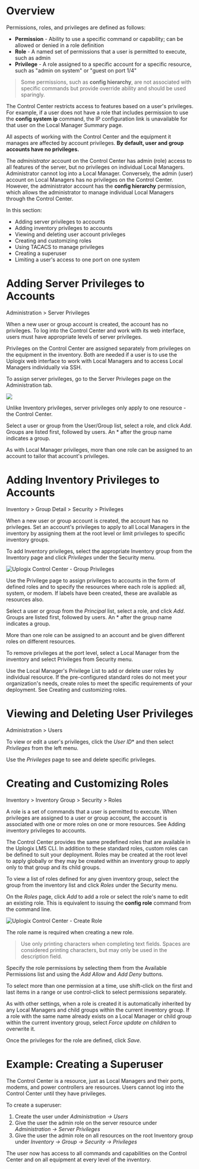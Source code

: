 <!-- 5.4 -->

# Overview

Permissions, roles, and privileges are defined as follows:

* **Permission** - Ability to use a specific command or capability; can be allowed or denied in a role definition
* **Role** - A named set of permissions that a user is permitted to execute, such as admin
* **Privilege** - A role assigned to a specific account for a specific resource, such as "admin on system" or "guest on port 1/4"

> Some permissions, such as **config hierarchy**, are not associated with specific commands but provide override ability and should be used sparingly.

The Control Center restricts access to features based on a user's privileges. For example, if a user does not have a role that includes permission to use the **config system ip** command, the IP configuration link is unavailable for that user on the Local Manager Summary page.

All aspects of working with the Control Center and the equipment it manages are affected by account privileges. **By default, user and group accounts have no privileges.**

The *administrator* account on the Control Center has admin (role) access to all features of the server, but no privileges on individual Local Managers. Administrator cannot log into a Local Manager. Conversely, the admin (user) account on Local Managers has no privileges on the Control Center. However, the administrator account has the **config hierarchy** permission, which allows the administrator to manage individual Local Managers through the Control Center.

In this section:

- Adding server privileges to accounts
- Adding inventory privileges to accounts
- Viewing and deleting user account privileges
- Creating and customizing roles
- Using TACACS to manage privileges
- Creating a superuser
- Limiting a user's access to one port on one system

# Adding Server Privileges to Accounts

<div class='ucc' />Administration > Server Privileges</div>

When a new user or group account is created, the account has no privileges. To log into the Control Center and work with its web interface, users must have appropriate levels of server privileges.

Privileges on the Control Center are assigned separately from privileges on the equipment in the inventory. Both are needed if a user is to use the Uplogix web interface to work with Local Managers and to access Local Managers individually via SSH. 

To assign server privileges, go to the Server Privileges page on the Administration tab.
 
![](http://uplogix.com/support/docs/img/5.4/uplogix-control-center-server-privileges.png)

Unlike Inventory privileges, server privileges only apply to one resource - the Control Center.

Select a user or group from the User/Group list, select a role, and click *Add*. Groups are listed first, followed by users. An * after the group name indicates a group.

As with Local Manager privileges, more than one role can be assigned to an account to tailor that account's privileges.

# Adding Inventory Privileges to Accounts

<div class='ucc' />Inventory > Group Detail > Security > Privileges</div>

When a new user or group account is created, the account has no privileges. Set an account's privileges to apply to all Local Managers in the inventory by assigning them at the root level or limit privileges to specific inventory groups.

To add Inventory privileges, select the appropriate Inventory group from the Inventory page and click *Privileges* under the Security menu.

![Uplogix Control Center - Group Privileges](http://uplogix.com/support/docs/img/5.4/uplogix-control-center-group-privileges.png)

Use the Privilege page to assign privileges to accounts in the form of defined roles and to specify the resources where each role is applied: all, system, or modem. If labels have been created, these are available as resources also.

Select a user or group from the *Principal* list, select a role, and click *Add*. Groups are listed first, followed by users. An * after the group name indicates a group.

More than one role can be assigned to an account and be given different roles on different resources.
 
To remove privileges at the port level, select a Local Manager from the inventory and select Privileges from Security menu.

Use the Local Manager's  Privilege List to add or delete user roles by individual resource. If the pre-configured standard roles do not meet your organization's needs, create roles to meet the specific requirements of your deployment. See Creating and customizing roles.

# Viewing and Deleting User Privileges

<div class='ucc' />Administration > Users</div>

To view or edit a user's privileges, click the *User ID** and then select *Privileges* from the left menu.

Use the *Privileges* page to see and delete specific privileges.

# Creating and Customizing Roles

<div class='ucc' />Inventory > Inventory Group > Security > Roles</div>

A role is a set of commands that a user is permitted to execute. When privileges are assigned to a user or group account, the account is associated with one or more roles on one or more resources. See Adding inventory privileges to accounts.

The Control Center provides the same predefined roles that are available in the Uplogix LMS CLI. In addition to these standard roles, custom roles can be defined to suit your deployment. Roles may be created at the root level to apply globally or they may be created within an inventory group to apply only to that group and its child groups.

To view a list of roles defined for any given inventory group, select the group from the inventory list and click *Roles* under the Security menu.

On the *Roles* page, click *Add* to add a role or select the role's name to edit an existing role. This is equivalent to issuing the **config role** command from the command line.
 
![Uplogix Control Center - Create Role](http://uplogix.com/support/docs/img/5.4/uplogix-control-center-create-role.png)

The role name is required when creating a new role.

> Use only printing characters when completing text fields. Spaces are considered printing characters, but may only be used in the description field.

Specify the role permissions by selecting them from the Available Permissions list and using the *Add Allow* and *Add Deny* buttons.

To select more than one permission at a time, use shift-click on the first and last items in a range or use control-click to select permissions separately.
 
As with other settings, when a role is created it is automatically inherited by any Local Managers and child groups within the current inventory group. If a role with the same name already exists on a Local Manager or child group within the current inventory group, select *Force update on children* to overwrite it.

Once the privileges for the role are defined, click *Save*.

# Example: Creating a Superuser

The Control Center is a resource, just as Local Managers and their ports, modems, and power controllers are resources. Users cannot log into the Control Center until they have privileges. 

To create a superuser:

1. Create the user under *Administration -> Users*
2. Give the user the admin role on the server resource under *Administration -> Server Privileges*
3. Give the user the admin role on all resources on the root Inventory group under *Inventory -> Group -> Security -> Privileges*

The user now has access to all commands and capabilities on the Control Center and on all equipment at every level of the inventory.